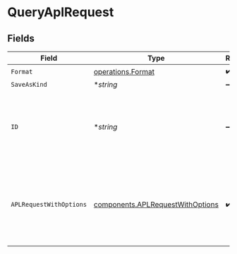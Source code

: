 # QueryAplRequest


## Fields

| Field                                                                                | Type                                                                                 | Required                                                                             | Description                                                                          | Example                                                                              |
| ------------------------------------------------------------------------------------ | ------------------------------------------------------------------------------------ | ------------------------------------------------------------------------------------ | ------------------------------------------------------------------------------------ | ------------------------------------------------------------------------------------ |
| `Format`                                                                             | [operations.Format](../../models/operations/format.md)                               | :heavy_check_mark:                                                                   | N/A                                                                                  |                                                                                      |
| `SaveAsKind`                                                                         | **string*                                                                            | :heavy_minus_sign:                                                                   | N/A                                                                                  |                                                                                      |
| `ID`                                                                                 | **string*                                                                            | :heavy_minus_sign:                                                                   | when saveAsKind is true, this parameter indicates the id of the associated dataset   |                                                                                      |
| `APLRequestWithOptions`                                                              | [components.APLRequestWithOptions](../../models/components/aplrequestwithoptions.md) | :heavy_check_mark:                                                                   | N/A                                                                                  | {<br/>"apl": "[dataset_name] \| limit 10",<br/>"startTime": "string",<br/>"endTime": "string"<br/>} |